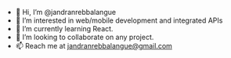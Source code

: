 - 👋 Hi, I’m @jandranrebbalangue
- 👀 I’m interested in web/mobile development and  integrated APIs
- 🌱 I’m currently learning React.
- 💞️ I’m looking to collaborate on any project.
- 📫 Reach me at jandranrebbalangue@gmail.com

<!---
shadowprend/shadowprend is a ✨ special ✨ repository because its `README.md` (this file) appears on your GitHub profile.
You can click the Preview link to take a look at your changes.
--->
